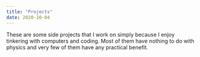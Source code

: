 ```yaml
---
title: "Projects"
date: 2020-10-04
---
```


These are some side projects that I work on simply because I enjoy tinkering with computers and coding.  Most of them have nothing to do with physics and very few of them have any practical benefit.
